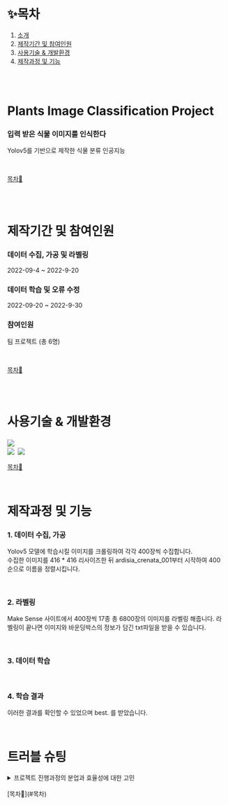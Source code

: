# ✨목차

1. [소개](#Plants-Image-Classification-Project)
2. [제작기간 및 참여인원](#제작기간-및-참여인원)
3. [사용기술 & 개발환경](#사용기술-&-개발환경)
4. [제작과정 및 기능](#제작과정-및-기능)

<br><br>

# Plants Image Classification Project
### 입력 받은 식물 이미지를 인식한다
Yolov5를 기반으로 제작한 식물 분류 인공지능<br>

<br>

[목차🔺](#목차)

<br><br>

# 제작기간 및 참여인원
### 데이터 수집, 가공 및 라벨링
2022-09-4 ~ 2022-9-20
### 데이터 학습 및 오류 수정
2022-09-20 ~ 2022-9-30
### 참여인원
팀 프로젝트 (총 6명)<br>

<br>

[목차🔺](#목차)

<br><br>

# 사용기술 & 개발환경
### 
<img src="https://img.shields.io/badge/Yolov5-black?style=for-the-badge&logo=Yolov5#&logoColor=white">&nbsp;<br>
<img src="https://img.shields.io/badge/colab-black?style=for-the-badge&logo=&logoColor=white">&nbsp;
<img src="https://img.shields.io/badge/make sense-black?style=for-the-badge&logo=make sense&logoColor=white">&nbsp;
<br>

[목차🔺](#목차)

<br>

# 제작과정 및 기능

### 1. 데이터 수집, 가공
Yolov5 모델에 학습시킬 이미지를 크롤링하여 각각 400장씩 수집합니다. <br>
수집한 이미지를 416 * 416 리사이즈한 뒤 ardisia_crenata_001부터 시작하여 400 순으로 이름을 정렬시킵니다.

<br>

### 2. 라벨링

Make Sense 사이트에서 400장씩 17종 총 6800장의 이미지를 라벨링 해줍니다.
라벨링이 끝나면 이미지와 바운딩박스의 정보가 담긴 txt파일을 받을 수 있습니다.

<br>

### 3. 데이터 학습



<br>

### 4. 학습 결과

이러한 결과를 확인할 수 있었으며 best. 를 받았습니다.

<br>

# 트러블 슈팅
<details>
<summary>프로젝트 진행과정의 분업과 효율성에 대한 고민</summary>
<br>
- 네 명의 인원이 각각의 파트를 맡아 개발을 진행하였을 때, 서로의 개발 코드에 대한 이해도가 떨어질 수 있다는 문제점이 있다.
- 반대로 네 명의 인원이 함께 모든 파트를 구현하기에는 시간적으로 효율성이 떨어진다는 판단을 하였다.
- 따라서 프로젝트 파트를 두개로 나눠 함께 구현함으로써 효율성과 원활한 개발코드 공유를 도모하였다. </br></br>
---
</details>

<br>
[목차🔺](#목차)
